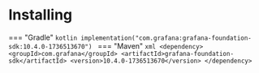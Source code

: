 # Installing

=== "Gradle"
    ```kotlin
    implementation("com.grafana:grafana-foundation-sdk:10.4.0-1736513670")
    ```
=== "Maven"
    ```xml
    <dependency>
        <groupId>com.grafana</groupId>
        <artifactId>grafana-foundation-sdk</artifactId>
        <version>10.4.0-1736513670</version>
    </dependency>
    ```
